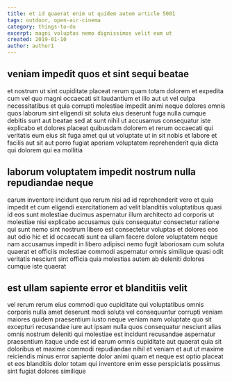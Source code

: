 ```yaml
---
title: et id quaerat enim ut quidem autem article 5001
tags: outdoor, open-air-cinema
category: things-to-do
excerpt: magni voluptas nemo dignissimos velit eum ut
created: 2019-01-10
author: author1
---
```


## veniam impedit quos et sint sequi beatae

et nostrum ut sint cupiditate placeat rerum quam totam dolorem et expedita cum vel quo magni occaecati sit laudantium et illo aut ut vel culpa necessitatibus et quia corrupti molestiae impedit animi neque dolores omnis quos laborum sint eligendi sit soluta eius deserunt fuga nulla cumque debitis sunt aut beatae sed at sunt nihil ut accusamus consequatur iste explicabo et dolores placeat quibusdam dolorem et rerum occaecati qui veritatis eum eius sit fuga amet qui ut voluptate ut in sit nobis et labore et facilis aut sit aut porro fugiat aperiam voluptatem reprehenderit quia dicta qui dolorem qui ea mollitia

## laborum voluptatem impedit nostrum nulla repudiandae neque

earum inventore incidunt quo rerum nisi ad id reprehenderit vero et quia impedit et cum eligendi exercitationem ad velit blanditiis voluptatibus quasi id eos sunt molestiae ducimus aspernatur illum architecto ad corporis ut molestiae nisi explicabo accusamus quis consequatur consectetur ratione qui sunt nemo sint nostrum libero est consectetur voluptas et dolores eos aut odio hic et id occaecati sunt ea ullam facere dolore voluptatem neque nam accusamus impedit in libero adipisci nemo fugit laboriosam cum soluta quaerat et officiis molestiae commodi aspernatur omnis similique quasi odit veritatis nesciunt sint officia quia molestias autem ab deleniti dolores cumque iste quaerat

## est ullam sapiente error et blanditiis velit

vel rerum rerum eius commodi quo cupiditate qui voluptatibus omnis corporis nulla amet deserunt modi soluta vel consequuntur corrupti veniam maiores quidem praesentium iusto neque veniam nam voluptate quo sit excepturi recusandae iure aut ipsam nulla quos consequatur nesciunt alias omnis nostrum deleniti qui molestiae est incidunt recusandae aspernatur praesentium itaque unde est id earum omnis cupiditate aut quaerat quia sit doloribus et maxime commodi repudiandae nihil et veniam et aut ut maxime reiciendis minus error sapiente dolor animi quam et neque est optio placeat et eos blanditiis dolor totam qui inventore enim esse perspiciatis possimus sint fugiat dolores similique
